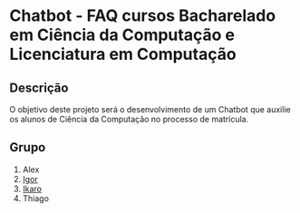 # Chatbot - FAQ cursos Bacharelado em Ciência da Computação e Licenciatura em Computação

## Descrição
O objetivo deste projeto será o desenvolvimento de um Chatbot que auxilie os alunos de Ciência da Computação no processo de matrícula.

## Grupo
1. Alex
2. [Igor](https://github.com/Igoro2016)
3. [Ikaro](http://github.com/IkaroAlef)
4. Thiago

